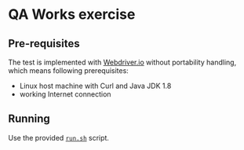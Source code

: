 # QA Works exercise

## Pre-requisites

The test is implemented with [Webdriver.io][wdio] without portability handling, which means following prerequisites:
- Linux host machine with Curl and Java JDK 1.8
- working Internet connection

[wdio]: http://webdriver.io
[getnode]: https://nodejs.org/en/download/

## Running

Use the provided [`run.sh`][runsh] script.

[runsh]: ./run.sh